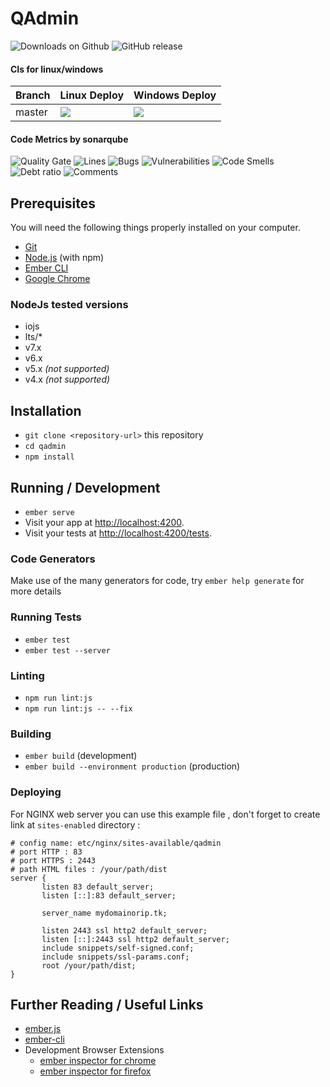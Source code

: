 # QAdmin

![Downloads on Github](https://img.shields.io/github/downloads/netzulo/qadmin/total.svg)
![GitHub release](https://img.shields.io/github/release/netzulo/qadmin.svg)

#### CIs for linux/windows

Branch | Linux Deploy | Windows Deploy
------ | ------------ | --------------
master | ![](https://travis-ci.org/netzulo/qadmin.svg?branch=master) | ![](https://ci.appveyor.com/api/projects/status/qrb3o3qdeg3qv9eq/branch/master?svg=true)

#### Code Metrics by sonarqube

![Quality Gate](http://qalab.tk:82/api/badges/gate?key=qadmin)
![Lines](http://qalab.tk:82/api/badges/measure?key=qadmin&metric=lines)
![Bugs](http://qalab.tk:82/api/badges/measure?key=qadmin&metric=bugs)
![Vulnerabilities](http://qalab.tk:82/api/badges/measure?key=qadmin&metric=vulnerabilities)
![Code Smells](http://qalab.tk:82/api/badges/measure?key=qadmin&metric=code_smells)
![Debt ratio](http://qalab.tk:82/api/badges/measure?key=qadmin&metric=sqale_debt_ratio)
![Comments](http://qalab.tk:82/api/badges/measure?key=qadmin&metric=comment_lines_density)

## Prerequisites

You will need the following things properly installed on your computer.

* [Git](https://git-scm.com/)
* [Node.js](https://nodejs.org/) (with npm)
* [Ember CLI](https://ember-cli.com/)
* [Google Chrome](https://google.com/chrome/)


### NodeJs tested versions

* iojs
* lts/*
* v7.x
* v6.x
* v5.x _(not supported)_
* v4.x _(not supported)_

## Installation

* `git clone <repository-url>` this repository
* `cd qadmin`
* `npm install`

## Running / Development

* `ember serve`
* Visit your app at [http://localhost:4200](http://localhost:4200).
* Visit your tests at [http://localhost:4200/tests](http://localhost:4200/tests).

### Code Generators

Make use of the many generators for code, try `ember help generate` for more details

### Running Tests

* `ember test`
* `ember test --server`

### Linting

* `npm run lint:js`
* `npm run lint:js -- --fix`

### Building

* `ember build` (development)
* `ember build --environment production` (production)

### Deploying

For NGINX web server you can use this example file , don't forget to create link at `sites-enabled` directory :

```
# config name: etc/nginx/sites-available/qadmin
# port HTTP : 83
# port HTTPS : 2443
# path HTML files : /your/path/dist
server {
       listen 83 default_server;
       listen [::]:83 default_server;

       server_name mydomainorip.tk;

       listen 2443 ssl http2 default_server;
       listen [::]:2443 ssl http2 default_server;
       include snippets/self-signed.conf;
       include snippets/ssl-params.conf;
       root /your/path/dist;
}
```


## Further Reading / Useful Links

* [ember.js](https://emberjs.com/)
* [ember-cli](https://ember-cli.com/)
* Development Browser Extensions
  * [ember inspector for chrome](https://chrome.google.com/webstore/detail/ember-inspector/bmdblncegkenkacieihfhpjfppoconhi)
  * [ember inspector for firefox](https://addons.mozilla.org/en-US/firefox/addon/ember-inspector/)

